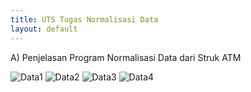 ```yaml
---
title: UTS Tugas Normalisasi Data
layout: default
---
```


A) Penjelasan Program
Normalisasi Data dari Struk ATM

![Data1](https://www.dropbox.com/s/94zv4wr74xyglbm/sql1.png?raw=1)
![Data2](https://www.dropbox.com/s/x436wz2i0h3hy1g/sql2.png?raw=1)
![Data3](https://www.dropbox.com/s/m41qvg1ujydj34a/sql3.png?raw=1)
![Data4](https://www.dropbox.com/s/0pezb6gjw8xqc1x/sql4.png?raw=1)
